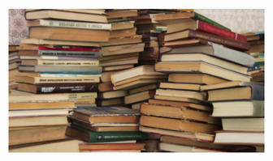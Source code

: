 
![](https://github.com/claudio1975/Medium-blog/blob/master/Summarization_tutorial/images/pile-of-books.png)
